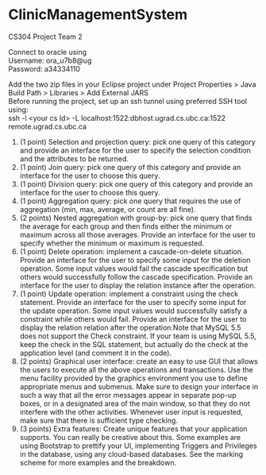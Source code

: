 # ClinicManagementSystem
CS304 Project Team 2

Connect to oracle using <br />
Username: ora_u7b8@ug <br />
Password: a34334110 <br />

Add the two zip files in your Eclipse project under Project Properties > Java Build Path > Libraries > Add External JARS <br />
Before running the project, set up an ssh tunnel using preferred SSH tool using: <br/>
ssh -l \<your cs Id\> -L localhost:1522:dbhost.ugrad.cs.ubc.ca:1522 remote.ugrad.cs.ubc.ca


1. (1 point) Selection and projection query: pick one query of this category and provide an interface for the user to specify the selection condition and the attributes to be returned.  <br />
2. (1 point) Join query: pick one query of this category and provide an interface for the user to choose this query. <br />
3. (1 point) Division query: pick one query of this category and provide an interface for the user to choose this query. <br />
4. (1 point) Aggregation query: pick one query that requires the use of aggregation (min, max, average, or count are all fine). <br />
5. (2 points) Nested aggregation with group-by: pick one query that finds the average for each group and then finds either the minimum or maximum across all those averages. Provide an interface for the user to specify whether the minimum or maximum is requested. <br />
6. (1 point) Delete operation: implement a cascade-on-delete situation. Provide an interface for the user to specify some input for the deletion operation.  Some input values would fail the cascade specification but others would successfully follow the cascade specification. Provide an interface for the user to display the relation instance after the operation. <br />
7. (1 point) Update operation: implement a constraint using the check statement. Provide an interface for the user to specify some input for the update operation. Some input values would successfully satisfy a constraint while others would fail. Provide an interface for the user to display the relation relation after the operation.Note that MySQL 5.5 does not support the Check constraint. If your team is using MySQL 5.5, keep the check in the SQL statement, but actually do the check at the application level (and comment it in the code). <br />
8. (2 points)  Graphical user interface: create an easy to use GUI  that allows the users to execute all the above operations and transactions. Use the menu facility provided by the graphics environment you use to define appropriate menus and submenus. Make sure to design your interface in such a way that all the error messages appear in separate pop-up boxes, or in a designated area of the main window, so that they do not interfere with the other activities. Whenever user input is requested, make sure that there is sufficient type checking. <br />
9. (3 points) Extra features: Create unique features that your application supports. You can really be creative about this. Some examples are using Bootstrap to prettify your UI, implementing Triggers and Privileges in the database, using any cloud-based databases. See the marking scheme for more examples and the breakdown. <br />
